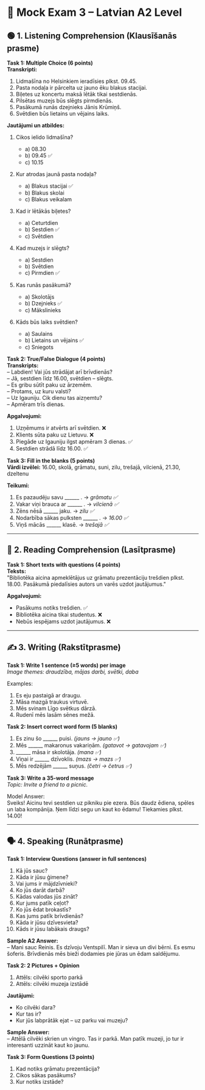 # 📝 Mock Exam 3 – Latvian A2 Level

## 🟢 1. Listening Comprehension (Klausīšanās prasme)

**Task 1: Multiple Choice (6 points)**  
**Transkripti:**  
1. Lidmašīna no Helsinkiem ieradīsies plkst. 09.45.  
2. Pasta nodaļa ir pārcelta uz jauno ēku blakus stacijai.  
3. Biļetes uz koncertu maksā lētāk tikai sestdienās.  
4. Pilsētas muzejs būs slēgts pirmdienās.  
5. Pasākumā runās dzejnieks Jānis Krūmiņš.  
6. Svētdien būs lietains un vējains laiks.

**Jautājumi un atbildes:**  
1. Cikos ielido lidmašīna?  
   - a) 08.30  
   - b) 09.45 ✅  
   - c) 10.15  

2. Kur atrodas jaunā pasta nodaļa?  
   - a) Blakus stacijai ✅  
   - b) Blakus skolai  
   - c) Blakus veikalam  

3. Kad ir lētākās biļetes?  
   - a) Ceturtdien  
   - b) Sestdien ✅  
   - c) Svētdien  

4. Kad muzejs ir slēgts?  
   - a) Sestdien  
   - b) Svētdien  
   - c) Pirmdien ✅  

5. Kas runās pasākumā?  
   - a) Skolotājs  
   - b) Dzejnieks ✅  
   - c) Mākslinieks  

6. Kāds būs laiks svētdien?  
   - a) Saulains  
   - b) Lietains un vējains ✅  
   - c) Sniegots

**Task 2: True/False Dialogue (4 points)**  
**Transkripts:**  
– Labdien! Vai jūs strādājat arī brīvdienās?  
– Jā, sestdien līdz 16.00, svētdien – slēgts.  
– Es gribu sūtīt paku uz ārzemēm.  
– Protams, uz kuru valsti?  
– Uz Igauniju. Cik dienu tas aizņemtu?  
– Apmēram trīs dienas.

**Apgalvojumi:**  
1. Uzņēmums ir atvērts arī svētdien. ❌  
2. Klients sūta paku uz Lietuvu. ❌  
3. Piegāde uz Igauniju ilgst apmēram 3 dienas. ✅  
4. Sestdien strādā līdz 16.00. ✅

**Task 3: Fill in the blanks (5 points)**  
**Vārdi izvēlei:** 16.00, skolā, grāmatu, suni, zilu, trešajā, vilcienā, 21.30, dzeltenu

**Teikumi:**  
1. Es pazaudēju savu ______ . → *grāmatu ✅*  
2. Vakar viņi brauca ar ______ . → *vilcienā ✅*  
3. Zēns nēsā ______ jaku. → *zilu ✅*  
4. Nodarbība sākas pulksten ______ . → *16.00 ✅*  
5. Viņš mācās ______ klasē. → *trešajā ✅*

---

## 📖 2. Reading Comprehension (Lasītprasme)

**Task 1: Short texts with questions (4 points)**  
**Teksts:**  
"Bibliotēka aicina apmeklētājus uz grāmatu prezentāciju trešdien plkst. 18.00. Pasākumā piedalīsies autors un varēs uzdot jautājumus."

**Apgalvojumi:**  
- Pasākums notiks trešdien. ✅  
- Bibliotēka aicina tikai studentus. ❌  
- Nebūs iespējams uzdot jautājumus. ❌

---

## ✍️ 3. Writing (Rakstītprasme)

**Task 1: Write 1 sentence (≥5 words) per image**  
*Image themes: draudzība, mājas darbi, svētki, daba*

Examples:  
1. Es eju pastaigā ar draugu.  
2. Māsa mazgā traukus virtuvē.  
3. Mēs svinam Līgo svētkus dārzā.  
4. Rudenī mēs lasām sēnes mežā.

**Task 2: Insert correct word form (5 blanks)**  
1. Es zinu šo ______ puisi. *(jauns → jauno ✅)*  
2. Mēs ______ makaronus vakariņām. *(gatavot → gatavojam ✅)*  
3. ______ māsa ir skolotāja. *(mana ✅)*  
4. Viņai ir ______ dzīvoklis. *(mazs → mazs ✅)*  
5. Mēs redzējām ______ suņus. *(četri → četrus ✅)*

**Task 3: Write a 35-word message**  
*Topic: Invite a friend to a picnic.*

Model Answer:  
Sveiks! Aicinu tevi sestdien uz pikniku pie ezera. Būs daudz ēdiena, spēles un laba kompānija. Ņem līdzi segu un kaut ko ēdamu! Tiekamies plkst. 14.00!

---

## 🗣 4. Speaking (Runātprasme)

**Task 1: Interview Questions (answer in full sentences)**  
1. Kā jūs sauc?  
2. Kāda ir jūsu ģimene?  
3. Vai jums ir mājdzīvnieki?  
4. Ko jūs darāt darbā?  
5. Kādas valodas jūs zināt?  
6. Kur jums patīk ceļot?  
7. Ko jūs ēdat brokastīs?  
8. Kas jums patīk brīvdienās?  
9. Kāda ir jūsu dzīvesvieta?  
10. Kāds ir jūsu labākais draugs?

**Sample A2 Answer:**  
– Mani sauc Reinis. Es dzīvoju Ventspilī. Man ir sieva un divi bērni. Es esmu šoferis. Brīvdienās mēs bieži dodamies pie jūras un ēdam saldējumu.

**Task 2: 2 Pictures + Opinion**  
1. Attēls: cilvēki sporto parkā  
2. Attēls: cilvēki muzeja izstādē

**Jautājumi:**  
- Ko cilvēki dara?  
- Kur tas ir?  
- Kur jūs labprātāk ejat – uz parku vai muzeju?

**Sample Answer:**  
– Attēlā cilvēki skrien un vingro. Tas ir parkā. Man patīk muzeji, jo tur ir interesanti uzzināt kaut ko jaunu.

**Task 3: Form Questions (3 points)**  
1. Kad notiks grāmatu prezentācija?  
2. Cikos sākas pasākums?  
3. Kur notiks izstāde?